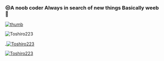 ### 😒A noob coder Always in search of new things Basically weeb🚀

<!--
**Toshiro223/Toshiro223** is a ✨ _special_ ✨ repository because its `README.md` (this file) appears on your GitHub profile.

--><a href="https://imgbb.com/"><img src="https://i.ibb.co/VVjjJX2/thumb.gif" alt="thumb" border="0" /></a>

<p align="left"> <img src="https://komarev.com/ghpvc/?username=Toshiro223&label=Profile%20views&color=0e75b6&style=flat" alt="Toshiro223" /> </p>
<p align="left"> <a href="https://github-profile-trophy.vercel.app/?username=ryo-ma&no-frame=true
<p><img align="left" src="https://github-readme-stats.vercel.app/api/top-langs?username=Toshiro223&show_icons=true&locale=en&layout=compact" alt="Toshiro223" /></p>

<p>&nbsp;<img align="center" src="https://github-readme-stats.vercel.app/api?username=Toshiro223&show_icons=true&locale=en" alt="Toshiro223" /></p>

<p><img align="center" src="https://github-readme-streak-stats.herokuapp.com/?user=Toshiro223&" alt="Toshiro223" /></p>
